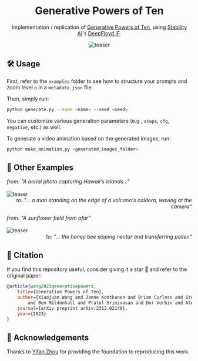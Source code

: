 <div align="center">

<h1>Generative Powers of Ten</h1>

Implementation / replication of <a href="https://powers-of-10.github.io/">Generative Powers of Ten</a>, using <a href="http://stability.ai/">Stability AI</a>'s <a href="https://github.com/deep-floyd/IF">DeepFloyd IF</a>.

![teaser](./assets/forest_teaser.png)

</div>

## 🛠️ Usage

First, refer to the `examples` folder to see how to structure your prompts and zoom level `p` in a `metadata.json` file.

Then, simply run:

```bash
python generate.py --name <name> --seed <seed>
```

You can customize various generation parameters (e.g., `steps`, `cfg`, `negative`, etc.) as well.

To generate a video animation based on the generated images, run:

```bash
python make_animation.py <generated_images_folder>
```

## 🌄 Other Examples

*<div align="left">from: "A aerial photo capturing Hawaii's islands..."</div>*<br>
![teaser](./assets/hawaii_teaser.png)
*<div align="right">to: "... a man standing on the edge of a volcano's caldera, waving at the camera"</div>*

*<div align="left">from: "A sunflower field from afar"</div>*<br>
![teaser](./assets/sunflower_teaser.png)
*<div align="right">to: "... the honey bee sipping nectar and transferring pollen"</div>*

## 📑 Citation

If you find this repository useful, consider giving it a star 🌟 and refer to the original paper:

```bibtex
@article{wang2023generativepowers,
    title={Generative Powers of Ten},
    author={Xiaojuan Wang and Janne Kontkanen and Brian Curless and Steve Seitz and Ira Kemelmacher 
        and Ben Mildenhall and Pratul Srinivasan and Dor Verbin and Aleksander Holynski},
    journal={arXiv preprint arXiv:2312.02149},
    year={2023}
}
```

## 🤝 Acknowledgements

Thanks to [Yifan Zhou](https://github.com/SingleZombie) for providing the foundation to reproducing this work.
